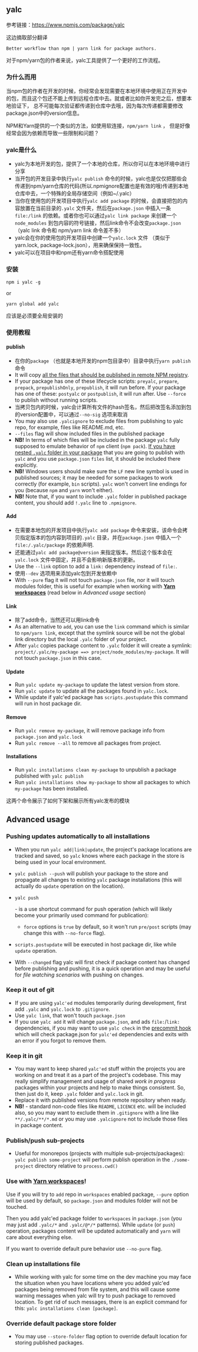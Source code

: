 ## yalc

参考链接：https://www.npmjs.com/package/yalc

这边摘取部分翻译



```
Better workflow than npm | yarn link for package authors.
```

对于npm/yarn包的作者来说，yalc工具提供了一个更好的工作流程。



### 为什么而用

当npm包的作者在开发的时候，你经常会发现需要在本地环境中使用正在开发中的包，而且这个包还不能上传到远程仓库中去。就或者比如你开发完之后，想要本地验证下， 总不可能每次验证都传递到仓库中去哦，因为每次传递都需要修改package.json中的version信息。

NPM和Yarn提供的一个类似的方法，如使用软连接，`npm/yarn link` ， 但是好像经常会因为依赖而导致一些限制和问题？



### yalc是什么

* yalc为本地开发的包，提供了一个本地的仓库，所以你可以在本地环境中进行分享
* 当开包的开发目录中执行`yalc publish` 命令的时候，yalc也是仅仅把那些会传递到npm/yarn仓库的代码(所以.npmignore配置也是有效的哦)传递到本地仓库中去，一个特殊的全局存储空间（例如~/.yalc）
* 当你在使用包的开发项目中执行`yalc add package` 的时候，会直接把包的内容放置在当前目录的`.yalc` 文件夹，然后在`package.json` 中插入一条`file:/link` 的依赖。或者你也可以通过`yalc link package` 来创建一个`node_modules` 到包内容的符号链接，然后link命令不会改变`package.json` （yalc link 命令和 npm/yarn link 命令差不多）
* yalc会在你的使用包的开发项目中创建一个`yalc.lock` 文件 （类似于yarn.lock, package-lock.json），用来确保保持一致性。
* yalc可以在项目中和npm还有yarn命令搭配使用



### 安装

```
npm i yalc -g
```

or

```
yarn global add yalc
```

应该是必须要全局安装的



### 使用教程

#### publish

* 在你的`package` （也就是本地开发的npm包目录中）目录中执行`yarn publish` 命令
* It will copy [all the files that should be published in remote NPM registry](https://docs.npmjs.com/files/package.json#files).
* If your package has one of these lifecycle scripts: `preyalc`, `prepare`, `prepack`, `prepublishOnly`, `prepublish`, it will run before. If your package has one of these: `postyalc` or `postpublish`, it will run after. Use `--force` to publish without running scripts.
* 当拷贝包内的时候，yalc会计算所有文件的hash签名，然后把改签名添加到包的version配置中，可以通过`--no-sig` 选项来取消
* You may also use `.yalcignore` to exclude files from publishing to yalc repo, for example, files like README.md, etc.
* `--files` flag will show included files in the published package
* **NB!** In terms of which files will be included in the package `yalc` fully supposed to emulate behavior of `npm` client (`npm pack`). [If you have nested `.yalc` folder in your package](https://github.com/whitecolor/yalc/issues/95) that you are going to publish with `yalc` and you use `package.json` `files` list, it should be included there explicitly.
* **NB!** Windows users should make sure the `LF` new line symbol is used in published sources; it may be needed for some packages to work correctly (for example, `bin` scripts). `yalc` won't convert line endings for you (because `npm` and `yarn` won't either).
* **NB!** Note that, if you want to include `.yalc` folder in published package content, you should add `!.yalc` line to `.npmignore`.



#### Add

* 在需要本地包的开发项目中执行`yalc add package` 命令来安装，该命令会拷贝指定版本的包内容到项目的`.yalc` 目录，并在`package.json` 中插入一个`file:/.yalc/package` 的依赖声明.
* 还能通过`yalc add package@version` 来指定版本。然后这个版本会在`yalc.lock` 文件中固定，并且不会影响新版本的更新。
* Use the `--link` option to add a `link:` dependency instead of `file:`.
* 使用`--dev` 选项用来添加yalc包到开发依赖中
* With `--pure` flag it will not touch `package.json` file, nor it will touch modules folder, this is useful for example when working with [**Yarn workspaces**](https://yarnpkg.com/lang/en/docs/workspaces/) (read below in *Advanced usage* section)



#### Link

* 除了add命令，当然还可以用link命令
* As an alternative to `add`, you can use the `link` command which is similar to `npm/yarn link`, except that the symlink source will be not the global link directory but the local `.yalc` folder of your project.
* After `yalc` copies package content to `.yalc` folder it will create a symlink: `project/.yalc/my-package ==> project/node_modules/my-package`. It will not touch `package.json` in this case.



#### Update

* Run `yalc update my-package` to update the latest version from store.
* Run `yalc update` to update all the packages found in `yalc.lock`.
* While update if yalc'ed package has `scripts.postupdate` this command will run in host package dir.



#### Remove

- Run `yalc remove my-package`, it will remove package info from `package.json` and `yalc.lock`
- Run `yalc remove --all` to remove all packages from project.



#### Installations

- Run `yalc installations clean my-package` to unpublish a package published with `yalc publish`
- Run `yalc installations show my-package` to show all packages to which `my-package` has been installed.

这两个命令展示了如何下架和展示所有yalc发布的模块





## Advanced usage

### Pushing updates automatically to all installations

- When you run `yalc add|link|update`, the project's package locations are tracked and saved, so `yalc` knows where each package in the store is being used in your local environment.

- `yalc publish --push` will publish your package to the store and propagate all changes to existing `yalc` package installations (this will actually do `update` operation on the location).

- ```
  yalc push
  ```

   

  \- is a use shortcut command for push operation (which will likely become your primarily used command for publication):

  - `force` options is `true` by default, so it won't run `pre/post` scripts (may change this with `--no-force` flag).

- `scripts.postupdate` will be executed in host package dir, like while `update` operation.

- With `--changed` flag yalc will first check if package content has changed before publishing and pushing, it is a quick operation and may be useful for *file watching scenarios* with pushing on changes.

### Keep it out of git

- If you are using `yalc'ed` modules temporarily during development, first add `.yalc` and `yalc.lock` to `.gitignore`.
- Use `yalc link`, that won't touch `package.json`
- If you use `yalc add` it will change `package.json`, and ads `file:`/`link:` dependencies, if you may want to use `yalc check` in the [precommit hook](https://github.com/typicode/husky) which will check package.json for `yalc'ed` dependencies and exits with an error if you forgot to remove them.

### Keep it in git

- You may want to keep shared `yalc'ed` stuff within the projects you are working on and treat it as a part of the project's codebase. This may really simplify management and usage of shared *work in progress* packages within your projects and help to make things consistent. So, then just do it, keep `.yalc` folder and `yalc.lock` in git.
- Replace it with published versions from remote repository when ready.
- **NB!** - standard non-code files like `README`, `LICENCE` etc. will be included also, so you may want to exclude them in `.gitignore` with a line like `**/.yalc/**/*.md` or you may use `.yalcignore` not to include those files in package content.

### Publish/push sub-projects

- Useful for monorepos (projects with multiple sub-projects/packages): `yalc publish some-project` will perform publish operation in the `./some-project` directory relative to `process.cwd()`

### Use with [**Yarn workspaces**](https://yarnpkg.com/lang/en/docs/workspaces/)!

Use if you will try to `add` repo in `workspaces` enabled package, `--pure` option will be used by default, so `package.json` and modules folder will not be touched.

Then you add yalc'ed package folder to `workspaces` in `package.json` (you may just add `.yalc/*` and `.yalc/@*/*` patterns). While `update` (or `push`) operation, packages content will be updated automatically and `yarn` will care about everything else.

If you want to override default pure behavior use `--no-pure` flag.

### Clean up installations file

- While working with yalc for some time on the dev machine you may face the situation when you have locations where you added yalc'ed packages being removed from file system, and this will cause some warning messages when yalc will try to push package to removed location. To get rid of such messages, there is an explicit command for this: `yalc installations clean [package]`.

### Override default package store folder

- You may use `--store-folder` flag option to override default location for storing published packages.







